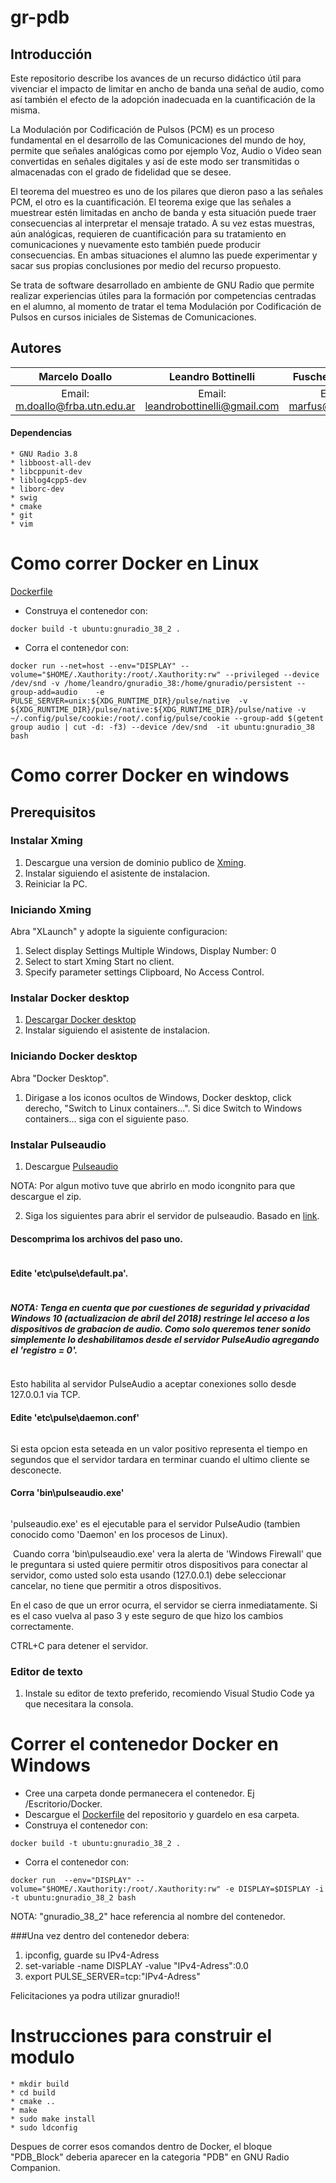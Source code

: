 # gr-pdb

## Introducción

Este repositorio describe los avances de un recurso didáctico útil para vivenciar el impacto de limitar en ancho de banda una señal de audio, como así también el efecto de la adopción inadecuada en la cuantificación de la misma. 

La Modulación por Codificación de Pulsos (PCM) es un proceso fundamental en el desarrollo de las Comunicaciones del mundo de hoy, permite que señales analógicas como por ejemplo Voz, Audio o Video sean convertidas en señales digitales y así de este modo ser transmitidas o almacenadas con el grado de fidelidad que se desee.

El teorema del muestreo es uno de los pilares que dieron paso a las señales PCM, el otro es la cuantificación. El teorema exige que las señales a muestrear estén limitadas en ancho de banda y esta situación puede traer consecuencias al interpretar el mensaje tratado. A su vez estas muestras, aún analógicas, requieren de cuantificación para su tratamiento en comunicaciones y nuevamente esto también puede producir consecuencias. En ambas situaciones el alumno las puede experimentar y sacar sus propias conclusiones por medio del recurso propuesto.

Se trata de software desarrollado en ambiente de GNU Radio que permite realizar experiencias útiles para la formación por competencias centradas en el alumno, al momento de tratar el tema Modulación por Codificación de Pulsos en cursos iniciales de Sistemas de Comunicaciones.


## Autores

  Marcelo Doallo                    |  Leandro Bottinelli                    | Fuschetto Martin
:----------------------------------:|:--------------------------------------:|:-------------------------:
Email: <m.doallo@frba.utn.edu.ar>   | Email: <leandrobottinelli@gmail.com>   | Email: <marfus@hotmail.es>

#### Dependencias

    * GNU Radio 3.8
    * libboost-all-dev   
    * libcppunit-dev
    * liblog4cpp5-dev
    * liborc-dev
    * swig 
    * cmake 
    * git
    * vim 

Como correr Docker en Linux 
==============================

[Dockerfile](link)

* Construya el contenedor con:
```
docker build -t ubuntu:gnuradio_38_2 . 
```

* Corra el contenedor con:
```
docker run --net=host --env="DISPLAY" --volume="$HOME/.Xauthority:/root/.Xauthority:rw" --privileged --device /dev/snd -v /home/leandro/gnuradio_38:/home/gnuradio/persistent --group-add=audio    -e PULSE_SERVER=unix:${XDG_RUNTIME_DIR}/pulse/native  -v ${XDG_RUNTIME_DIR}/pulse/native:${XDG_RUNTIME_DIR}/pulse/native -v ~/.config/pulse/cookie:/root/.config/pulse/cookie --group-add $(getent group audio | cut -d: -f3) --device /dev/snd  -it ubuntu:gnuradio_38 bash
```

Como correr Docker en windows 
==============================

## Prerequisitos

### Instalar Xming
1) Descargue una version de dominio publico de [Xming](https://sourceforge.net/projects/xming/files/Xming/6.9.0.31/Xming-6-9-0-31-setup.exe/download).
2) Instalar siguiendo el asistente de instalacion. 
3) Reiniciar la PC. 

### Iniciando Xming

Abra "XLaunch" y adopte la siguiente configuracion:

1) Select display Settings Multiple Windows, Display Number: 0
2) Select to start Xming Start no client.
3) Specify parameter settings Clipboard, No Access Control.

### Instalar Docker desktop

1) [Descargar Docker desktop](https://docs.docker.com/desktop/windows/install/)
2) Instalar siguiendo el asistente de instalacion. 

### Iniciando Docker desktop

Abra "Docker Desktop".

1) Dirigase a los iconos ocultos de Windows, Docker desktop, click derecho, "Switch to Linux containers...". Si dice Switch to Windows containers... siga con el siguiente paso.

### Instalar Pulseaudio

1) Descargue [Pulseaudio](http://bosmans.ch/pulseaudio/pulseaudio-1.1.zip) 

NOTA: Por algun motivo tuve que abrirlo en modo icongnito para que descargue el zip.

2) Siga los siguientes para abrir el servidor de pulseaudio. Basado en [link](https://x410.dev/cookbook/wsl/enabling-sound-in-wsl-ubuntu-let-it-sing/).

#### Descomprima los archivos del paso uno.
<img src=./.docs_repo/img/unzip.png alt="" />

#### Edite 'etc\pulse\default.pa'. 
<img src=./.docs_repo/img/edit1.png alt="" />

##### NOTA: Tenga en cuenta que por cuestiones de seguridad y privacidad Windows 10 (actualizacion de abril del 2018) restringe lel acceso a los dispositivos de grabacion de audio. Como solo queremos tener sonido simplemente lo deshabilitamos desde el servidor PulseAudio agregando el 'registro = 0'.
<img src=./.docs_repo/img/edit11.png alt="" />

Esto habilita al servidor PulseAudio a aceptar conexiones sollo desde 127.0.0.1 via TCP.

#### Edite 'etc\pulse\daemon.conf' 
<img src=./.docs_repo/img/edit2.png alt="" />

Si esta opcion esta seteada en un valor positivo representa el tiempo en segundos que el servidor tardara en terminar cuando el ultimo cliente se desconecte.

#### Corra 'bin\pulseaudio.exe'
<img src=./.docs_repo/img/run.png alt="" />

'pulseaudio.exe' es el ejecutable para el servidor PulseAudio (tambien conocido como 'Daemon' en los procesos de Linux).

<img src=./.docs_repo/img/run2.png alt="" />
Cuando corra 'bin\pulseaudio.exe' vera la alerta de 'Windows Firewall' que le preguntara si usted quiere permitir otros dispositivos para conectar al servidor, como usted solo esta usando (127.0.0.1) debe seleccionar cancelar, no tiene que permitir a otros dispositivos.

En el caso de que un error ocurra, el servidor se cierra inmediatamente. Si es el caso vuelva al paso 3 y este seguro de que hizo los cambios correctamente.

CTRL+C para detener el servidor.

### Editor de texto

1) Instale su editor de texto preferido, recomiendo Visual Studio Code ya que necesitara la consola.


Correr el contenedor Docker en Windows
=======================================


* Cree una carpeta donde permanecera el contenedor. Ej /Escritorio/Docker.
* Descargue el [Dockerfile](link) del repositorio y guardelo en esa carpeta.
* Construya el contenedor con:

```
docker build -t ubuntu:gnuradio_38_2 . 
```

* Corra el contenedor con:

```
docker run  --env="DISPLAY" --volume="$HOME/.Xauthority:/root/.Xauthority:rw" -e DISPLAY=$DISPLAY -i -t ubuntu:gnuradio_38_2 bash
```

NOTA: "gnuradio_38_2" hace referencia al nombre del contenedor.

###Una vez dentro del contenedor debera: 


1) ipconfig, guarde su IPv4-Adress
2) set-variable -name DISPLAY -value "IPv4-Adress":0.0
3) export PULSE_SERVER=tcp:"IPv4-Adress"


Felicitaciones ya podra utilizar gnuradio!!


Instrucciones para construir el modulo
=======================================
    * mkdir build
    * cd build
    * cmake ..
    * make
    * sudo make install
    * sudo ldconfig


Despues de correr esos comandos dentro de Docker, el bloque "PDB_Block" deberia aparecer en la categoria "PDB" en GNU Radio Companion.

<img src=./.docs_repo/img/pdb_block_gnu.png alt="" />
